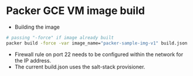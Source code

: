 # Packer GCE VM image build


* Building the image
```bash
# passing "-force" if image already built 
packer build -force -var image_name="packer-sample-img-v1" build.json
```
* Firewall rule on port 22 needs to be configured within the network for the IP address.
* The current build.json uses the salt-stack provisioner.